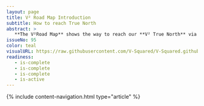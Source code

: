 ```yaml
---
layout: page
title: V² Road Map Introduction
subtitle: How to reach True North
abstract: >
   **The V²Road Map** shows the way to reach our **V² True North** via consecutive **Campaigns**. A campaign is a group of **Milestones** and lasts about 3 months while focusing all our efforts.
issueNo: 95
color: teal
visualURL: https://raw.githubusercontent.com/V-Squared/V-Squared.github.io/master/images/titles/road-map/road-map
readiness:
   - is-complete
   - is-complete
   - is-complete
   - is-active
---
```


{% include content-navigation.html type="article" %}

